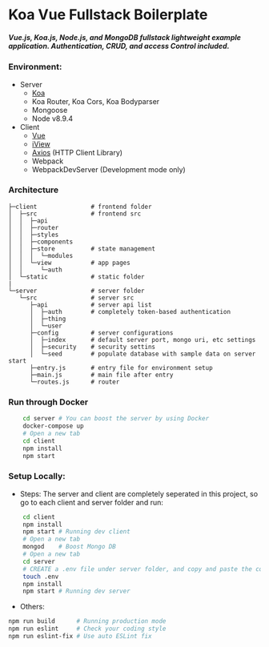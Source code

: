 # Koa Vue Fullstack Boilerplate
##### Vue.js, Koa.js, Node.js, and MongoDB fullstack lightweight example application. Authentication, CRUD, and access Control included.


### Environment:
- Server
    - [Koa](http://koajs.com/)
    - Koa Router, Koa Cors, Koa Bodyparser
    - Mongoose
    - Node v8.9.4
- Client
    - [Vue](https://vuejs.org/)
    - [iView](https://www.iviewui.com/)
    - [Axios](https://github.com/axios/axios) (HTTP Client Library)
    - Webpack
    - WebpackDevServer (Development mode only)

### Architecture

    ├─client               # frontend folder
    │  ├─src               # frontend src
    │  │  ├─api
    │  │  ├─router
    │  │  ├─styles
    │  │  ├─components
    │  │  ├─store          # state management
    │  │  │  └─modules
    │  │  └─view           # app pages
    │  │     └─auth
    │  └─static            # static folder
    |
    └─server               # server folder
       └─src               # server src
          ├─api            # server api list
          │  ├─auth        # completely token-based authentication
          │  ├─thing
          │  └─user
          ├─config         # server configurations
          │  ├─index       # default server port, mongo uri, etc settings
          │  ├─security    # security settins
          │  └─seed        # populate database with sample data on server start
          ├─entry.js       # entry file for environment setup
          ├─main.js        # main file after entry
          └─routes.js      # router

### Run through Docker
```bash
    cd server # You can boost the server by using Docker
    docker-compose up
    # Open a new tab
    cd client
    npm install
    npm start
```

### Setup Locally:
- Steps:
The server and client are completely seperated in this project, so go to each client and server folder and run:

```bash
    cd client
    npm install
    npm start # Running dev client
    # Open a new tab
    mongod    # Boost Mongo DB
    # Open a new tab
    cd server
    # CREATE a .env file under server folder, and copy and paste the contents of .env.default file into this .env, and assign values
    touch .env
    npm install
    npm start # Running dev server
```

- Others:
```bash
npm run build      # Running production mode
npm run eslint     # Check your coding style
npm run eslint-fix # Use auto ESLint fix
```